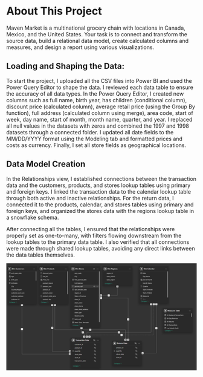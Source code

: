 # About This Project

Maven Market is a multinational grocery chain with locations in Canada, Mexico, and the United States. Your task is to connect and transform the source data, build a relational data model, create calculated columns and measures, and design a report using various visualizations.

## Loading and Shaping the Data:

To start the project, I uploaded all the CSV files into Power BI and used the Power Query Editor to shape the data. I reviewed each data table to ensure the accuracy of all data types. In the Power Query Editor, I created new columns such as full name, birth year, has children (conditional column), discount price (calculated column), average retail price (using the Group By function), full address (calculated column using merge), area code, start of week, day name, start of month, month name, quarter, and year. I replaced all null values in the datasets with zeros and combined the 1997 and 1998 datasets through a connected folder. I updated all date fields to the MM/DD/YYYY format using the Modeling tab and formatted prices and costs as currency. Finally, I set all store fields as geographical locations.

## Data Model Creation

In the Relationships view, I established connections between the transaction data and the customers, products, and stores lookup tables using primary and foreign keys. I linked the transaction data to the calendar lookup table through both active and inactive relationships. For the return data, I connected it to the products, calendar, and stores tables using primary and foreign keys, and organized the stores data with the regions lookup table in a snowflake schema.

After connecting all the tables, I ensured that the relationships were properly set as one-to-many, with filters flowing downstream from the lookup tables to the primary data table. I also verified that all connections were made through shared lookup tables, avoiding any direct links between the data tables themselves.

![My Picture](./Images/datamodelmaven.png)
